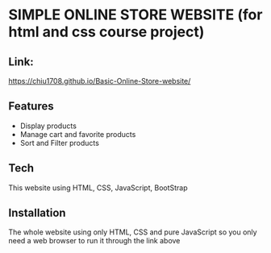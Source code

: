 # SIMPLE ONLINE STORE WEBSITE (for html and css course project)

## Link:
https://chiu1708.github.io/Basic-Online-Store-website/
## Features

- Display products
- Manage cart and favorite products
- Sort and Filter products

## Tech
This website using HTML, CSS, JavaScript, BootStrap

## Installation
The whole website using only HTML, CSS and pure JavaScript so you only need a web browser to run it through the link above
